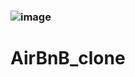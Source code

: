 ### ![image](https://user-images.githubusercontent.com/101451046/188036017-7f8a5c2d-1ac6-434b-9f40-ac8d86398a27.png)
# AirBnB_clone
